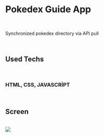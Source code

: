 <h1>Pokedex Guide App</h1>
<br>
<p>Synchronized pokedex directory via API pull </p>
<br>
<h2>Used Techs</h2>
<br>
<h3>HTML, CSS, JAVASCRİPT</h3>
<br>
<h2>Screen</h2>
<br>
<img src="screen.gif">
